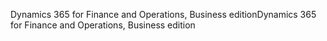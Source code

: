 <span data-ttu-id="1499b-101">Dynamics 365 for Finance and Operations, Business edition</span><span class="sxs-lookup"><span data-stu-id="1499b-101">Dynamics 365 for Finance and Operations, Business edition</span></span>
